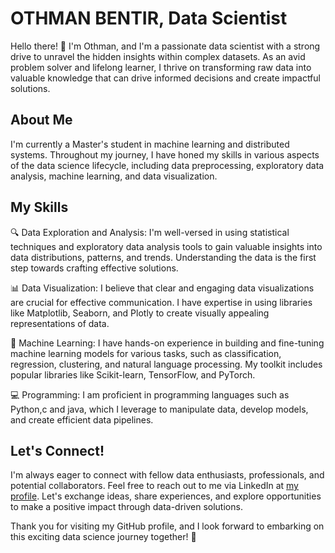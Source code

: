# OTHMAN BENTIR, Data Scientist 
Hello there! 👋 I'm Othman, and I'm a passionate data scientist with a strong drive to unravel the hidden insights within complex datasets. As an avid problem solver and lifelong learner, I thrive on transforming raw data into valuable knowledge that can drive informed decisions and create impactful solutions.
## About Me
I'm currently a Master's student in machine learning and distributed systems. Throughout my journey, I have honed my skills in various aspects of the data science lifecycle, including data preprocessing, exploratory data analysis, machine learning, and data visualization.
## My Skills
🔍 Data Exploration and Analysis: I'm well-versed in using statistical techniques and exploratory data analysis tools to gain valuable insights into data distributions, patterns, and trends. Understanding the data is the first step towards crafting effective solutions.

📊 Data Visualization: I believe that clear and engaging data visualizations are crucial for effective communication. I have expertise in using libraries like Matplotlib, Seaborn, and Plotly to create visually appealing representations of data.

🤖 Machine Learning: I have hands-on experience in building and fine-tuning machine learning models for various tasks, such as classification, regression, clustering, and natural language processing. My toolkit includes popular libraries like Scikit-learn, TensorFlow, and PyTorch.

💻 Programming: I am proficient in programming languages such as Python,c and java, which I leverage to manipulate data, develop models, and create efficient data pipelines.
## Let's Connect!
I'm always eager to connect with fellow data enthusiasts, professionals, and potential collaborators. Feel free to reach out to me via LinkedIn at <a href ="https://www.linkedin.com/in/othman-bentir-50917b17a/">my profile</a>. Let's exchange ideas, share experiences, and explore opportunities to make a positive impact through data-driven solutions.

Thank you for visiting my GitHub profile, and I look forward to embarking on this exciting data science journey together! 🚀

